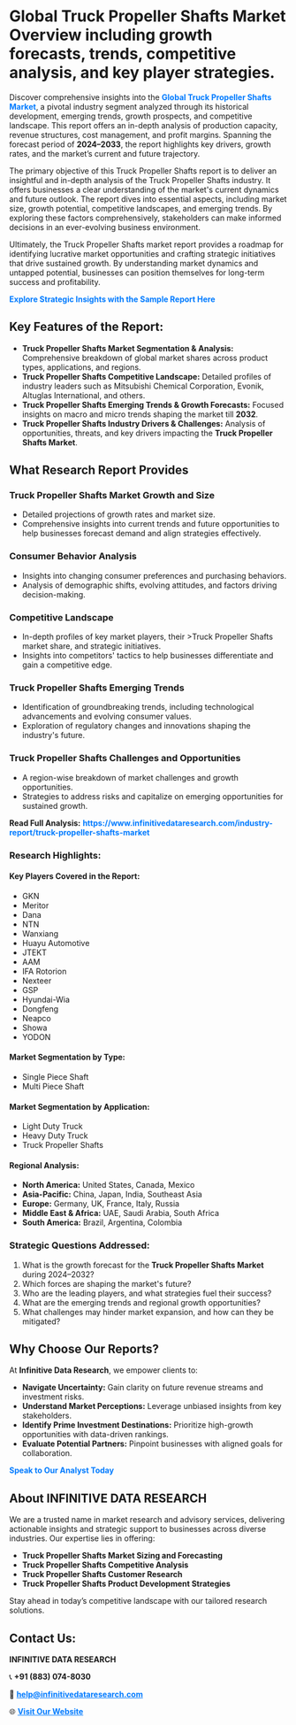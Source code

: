 <h1>Global Truck Propeller Shafts Market Overview including growth forecasts, trends, competitive analysis, and key player strategies.</h1>
<p>
Discover comprehensive insights into the 
<a href="https://www.infinitivedataresearch.com/industry-report/truck-propeller-shafts-market" rel="dofollow" style="color: #007BFF; text-decoration: none;"><strong>Global Truck Propeller Shafts Market</strong></a>, a pivotal industry segment analyzed through its historical development, emerging trends, growth prospects, and competitive landscape. This report offers an in-depth analysis of production capacity, revenue structures, cost management, and profit margins. Spanning the forecast period of <strong>2024–2033</strong>, the report highlights key drivers, growth rates, and the market’s current and future trajectory.
</p>
<p>
The primary objective of this Truck Propeller Shafts report is to deliver an insightful and in-depth analysis of the Truck Propeller Shafts industry. It offers businesses a clear understanding of the market's current dynamics and future outlook. The report dives into essential aspects, including market size, growth potential, competitive landscapes, and emerging trends. By exploring these factors comprehensively, stakeholders can make informed decisions in an ever-evolving business environment.
</p>
<p>
Ultimately, the Truck Propeller Shafts market report provides a roadmap for identifying lucrative market opportunities and crafting strategic initiatives that drive sustained growth. By understanding market dynamics and untapped potential, businesses can position themselves for long-term success and profitability.
</p>
<p>
<a href="https://www.infinitivedataresearch.com/request-sample/reportId=103467" style="color: #007BFF; text-decoration: none;"><strong>Explore Strategic Insights with the Sample Report Here</strong></a>
</p>

<h2>Key Features of the Report:</h2>
<ul>
<li><strong>Truck Propeller Shafts Market Segmentation & Analysis:</strong> Comprehensive breakdown of global market shares across product types, applications, and regions.</li>
<li><strong>Truck Propeller Shafts Competitive Landscape:</strong> Detailed profiles of industry leaders such as Mitsubishi Chemical Corporation, Evonik, Altuglas International, and others.</li>
<li><strong>Truck Propeller Shafts Emerging Trends & Growth Forecasts:</strong> Focused insights on macro and micro trends shaping the market till <strong>2032</strong>.</li>
<li><strong>Truck Propeller Shafts Industry Drivers & Challenges:</strong> Analysis of opportunities, threats, and key drivers impacting the <strong>Truck Propeller Shafts Market</strong>.</li>
</ul>

<h2>What Research Report Provides</h2>
<h3>Truck Propeller Shafts Market Growth and Size</h3>
<ul>
<li>Detailed projections of growth rates and market size.</li>
<li>Comprehensive insights into current trends and future opportunities to help businesses forecast demand and align strategies effectively.</li>
</ul>

<h3>Consumer Behavior Analysis</h3>
<ul>
<li>Insights into changing consumer preferences and purchasing behaviors.</li>
<li>Analysis of demographic shifts, evolving attitudes, and factors driving decision-making.</li>
</ul>

<h3>Competitive Landscape</h3>
<ul>
<li>In-depth profiles of key market players, their >Truck Propeller Shafts market share, and strategic initiatives.</li>
<li>Insights into competitors' tactics to help businesses differentiate and gain a competitive edge.</li>
</ul>

<h3>Truck Propeller Shafts Emerging Trends</h3>
<ul>
<li>Identification of groundbreaking trends, including technological advancements and evolving consumer values.</li>
<li>Exploration of regulatory changes and innovations shaping the industry's future.</li>
</ul>

<h3>Truck Propeller Shafts Challenges and Opportunities</h3>
<ul>
<li>A region-wise breakdown of market challenges and growth opportunities.</li>
<li>Strategies to address risks and capitalize on emerging opportunities for sustained growth.</li>
</ul>
<p><strong>Read Full Analysis:</strong> <a href="https://www.infinitivedataresearch.com/industry-report/truck-propeller-shafts-market" rel="dofollow" style="color: #007BFF; text-decoration: none;"><strong>https://www.infinitivedataresearch.com/industry-report/truck-propeller-shafts-market</strong></a></p>
<h3>Research Highlights:</h3>
<h4>Key Players Covered in the Report:</h4>
<ul><li>GKN</li><li>Meritor</li><li>Dana</li><li>NTN</li><li>Wanxiang</li><li>Huayu Automotive</li><li>JTEKT</li><li>AAM</li><li>IFA Rotorion</li><li>Nexteer</li><li>GSP</li><li>Hyundai-Wia</li><li>Dongfeng</li><li>Neapco</li><li>Showa</li><li>YODON</li></ul>
<h4>Market Segmentation by Type:</h4>
<ul><li>Single Piece Shaft</li><li>Multi Piece Shaft</li></ul>
<h4>Market Segmentation by Application:</h4>
<ul><li>Light Duty Truck</li><li>Heavy Duty Truck</li><li>Truck Propeller Shafts</li></ul>

<h4>Regional Analysis:</h4>
<ul>
<li><strong>North America:</strong> United States, Canada, Mexico</li>
<li><strong>Asia-Pacific:</strong> China, Japan, India, Southeast Asia</li>
<li><strong>Europe:</strong> Germany, UK, France, Italy, Russia</li>
<li><strong>Middle East & Africa:</strong> UAE, Saudi Arabia, South Africa</li>
<li><strong>South America:</strong> Brazil, Argentina, Colombia</li>
</ul>

<h3>Strategic Questions Addressed:</h3>
<ol>
<li>What is the growth forecast for the <strong>Truck Propeller Shafts Market</strong> during 2024–2032?</li>
<li>Which forces are shaping the market's future?</li>
<li>Who are the leading players, and what strategies fuel their success?</li>
<li>What are the emerging trends and regional growth opportunities?</li>
<li>What challenges may hinder market expansion, and how can they be mitigated?</li>
</ol>

<h2>Why Choose Our Reports?</h2>
<p>At <strong>Infinitive Data Research</strong>, we empower clients to:</p>
<ul>
<li><strong>Navigate Uncertainty:</strong> Gain clarity on future revenue streams and investment risks.</li>
<li><strong>Understand Market Perceptions:</strong> Leverage unbiased insights from key stakeholders.</li>
<li><strong>Identify Prime Investment Destinations:</strong> Prioritize high-growth opportunities with data-driven rankings.</li>
<li><strong>Evaluate Potential Partners:</strong> Pinpoint businesses with aligned goals for collaboration.</li>
</ul>
<p><a href="https://www.infinitivedataresearch.com/industry-report/truck-propeller-shafts-market" rel="dofollow" style="color: #007BFF; text-decoration: none;"><strong>Speak to Our Analyst Today</strong></a></p>

<h2>About INFINITIVE DATA RESEARCH</h2>
<p>We are a trusted name in market research and advisory services, delivering actionable insights and strategic support to businesses across diverse industries. Our expertise lies in offering:</p>
<ul>
<li><strong>Truck Propeller Shafts Market Sizing and Forecasting</strong></li>
<li><strong>Truck Propeller Shafts Competitive Analysis</strong></li>
<li><strong>Truck Propeller Shafts Customer Research</strong></li>
<li><strong>Truck Propeller Shafts Product Development Strategies</strong></li>
</ul>
<p>Stay ahead in today’s competitive landscape with our tailored research solutions.</p>

<h2>Contact Us:</h2>
<p><strong>INFINITIVE DATA RESEARCH</strong></p>
<p>📞 <strong>+91 (883) 074-8030</strong></p>
<p>📧 <strong><a href="mailto:help@infinitivedataresearch.com" style="color: #007BFF;">help@infinitivedataresearch.com</a></strong></p>
<p>🌐 <strong><a href="https://www.infinitivedataresearch.com" rel="dofollow" style="color: #007BFF;">Visit Our Website</a></strong></p>